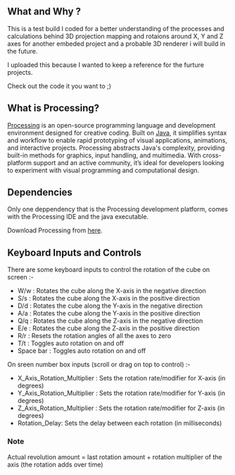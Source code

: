 
## What and Why ?
This is a test build I coded for a better understanding of the processes and calculations behind 3D projection mapping and rotaions around X, Y and Z axes for another embeded project and a probable 3D renderer i will build in the future.

I uploaded this because I wanted to keep a reference for the furture projects.

Check out the code it you want to ;)


## What is Processing?

[Processing](https://processing.org)  is an open-source programming language and development environment designed for creative coding. Built on [Java](https://www.java.com/en/), it simplifies syntax and workflow to enable rapid prototyping of visual applications, animations, and interactive projects. Processing abstracts Java's complexity, providing built-in methods for graphics, input handling, and multimedia. With cross-platform support and an active community, it’s ideal for developers looking to experiment with visual programming and computational design.



## Dependencies
Only one deppendency that is the Processing development platform, comes with the Processing IDE and the java executable.

Download Processing from [here](https://processing.org/download).


## Keyboard Inputs and Controls
There are some keyboard inputs to control the rotation of the cube on screen :-

- W/w : Rotates the cube along the X-axis in the negative direction
- S/s : Rotates the cube along the X-axis in the positive direction
- D/d : Rotates the cube along the Y-axis in the negative direction
- A/a : Rotates the cube along the Y-axis in the positive direction
- Q/q : Rotates the cube along the Z-axis in the negative direction
- E/e : Rotates the cube along the Z-axis in the positive direction
- R/r : Resets the rotation angles of all the axes to zero
- T/t : Toggles auto rotation on and off
- Space bar : Toggles auto rotation on and off

On sreen number box inputs (scroll or drag on top to control) :-

- X_Axis_Rotation_Multiplier : Sets the rotation rate/modifier for X-axis (in degrees)
- Y_Axis_Rotation_Multiplier : Sets the rotation rate/modifier for Y-axis (in degrees)
- Z_Axis_Rotation_Multiplier : Sets the rotation rate/modifier for Z-axis (in degrees)
- Rotation_Delay: Sets the delay between each rotation (in milliseconds)

### Note
Actual revolution amount = last rotation amount + rotation multiplier of the axis (the rotation adds over time)

